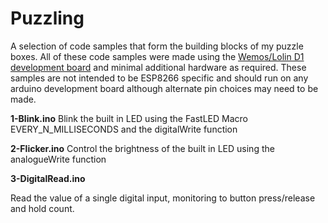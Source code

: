 
# Puzzling
A selection of code samples that form the building blocks of my puzzle boxes.
All of these code samples were made using the [Wemos/Lolin D1 development board](https://www.wemos.cc/en/latest/d1/d1_mini.html) and minimal additional hardware as required. These samples are not intended to be ESP8266 specific and should run on any arduino development board although alternate pin choices may need to be made.

 **1-Blink.ino** 
 Blink the built in LED using the FastLED Macro EVERY_N_MILLISECONDS and the digitalWrite function
 
 **2-Flicker.ino** 
 Control the brightness of the built in LED using the analogueWrite function
 
 **3-DigitalRead.ino** 
 
 Read the value of a single digital input, monitoring to button press/release and hold count.

